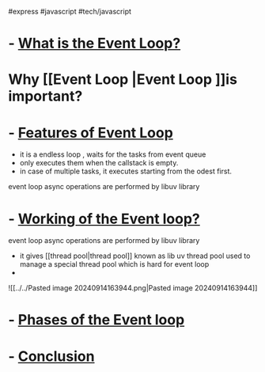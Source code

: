 
#express  #javascript  #tech/javascript 

# - [What is the Event Loop?](https://www.geeksforgeeks.org/node-js-event-loop/#what-is-the-event-loop)


#  Why [[Event Loop |Event Loop ]]is important?
# - [Features of Event Loop](https://www.geeksforgeeks.org/node-js-event-loop/#features-of-event-loop)
 * it is a endless loop , waits for the tasks from event queue 
 * only executes them when the callstack is empty.
 * in case of multiple tasks, it executes starting from the odest first.

event loop async operations are performed by libuv library
# - [Working of the Event loop?](https://www.geeksforgeeks.org/node-js-event-loop/#working-of-the-event-loop)
event loop async operations are performed by libuv library
* it gives [[thread pool|thread pool]] known as lib uv thread pool used to manage a special thread pool which is hard for event loop
*
![[../../Pasted image 20240914163944.png|Pasted image 20240914163944]]
# - [Phases of the Event loop](https://www.geeksforgeeks.org/node-js-event-loop/#phases-of-the-event-loop)
# - [Conclusion](https://www.geeksforgeeks.org/node-js-event-loop/#conclusion)
































